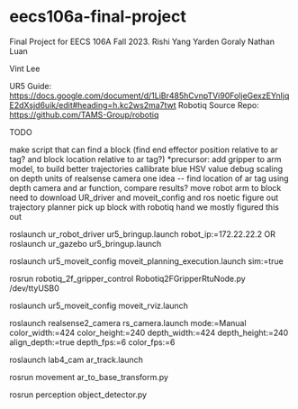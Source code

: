 # eecs106a-final-project
Final Project for EECS 106A Fall 2023.
Rishi Yang
Yarden Goraly
Nathan Luan

Vint Lee

UR5 Guide: https://docs.google.com/document/d/1LiBr485hCvnpTVi90FoljeGexzEYnljqE2dXsjd6uik/edit#heading=h.kc2ws2ma7twt
Robotiq Source Repo: https://github.com/TAMS-Group/robotiq

TODO

make script that can
    find a block (find end effector position relative to ar tag? and block location relative to ar tag?)
        *precursor: add gripper to arm model, to build better trajectories
        callibrate blue HSV value
        debug scaling on depth units of realsense camera
        one idea -- find location of ar tag using depth camera and ar function, compare results?
    move robot arm to block
        need to download UR_driver and moveit_config and ros noetic
        figure out trajectory planner
    pick up block with robotiq hand
        we mostly figured this out

roslaunch ur_robot_driver ur5_bringup.launch robot_ip:=172.22.22.2
OR
roslaunch ur_gazebo ur5_bringup.launch

roslaunch ur5_moveit_config moveit_planning_execution.launch sim:=true

rosrun robotiq_2f_gripper_control Robotiq2FGripperRtuNode.py /dev/ttyUSB0

roslaunch ur5_moveit_config moveit_rviz.launch

roslaunch realsense2_camera rs_camera.launch mode:=Manual color_width:=424 color_height:=240 depth_width:=424 depth_height:=240 align_depth:=true depth_fps:=6 color_fps:=6

roslaunch lab4_cam ar_track.launch

rosrun movement ar_to_base_transform.py

rosrun perception object_detector.py
